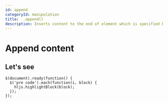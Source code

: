 ```yaml
---
id: append
categoryId: manipulation
title:  .append()
description: Inserts content to the end of element which is specified by a selector.
---
```


# Append content

## Let's see

```
$(document).ready(function() {
  $('pre code').each(function(i, block) {
    hljs.highlightBlock(block);
  });
});
```
